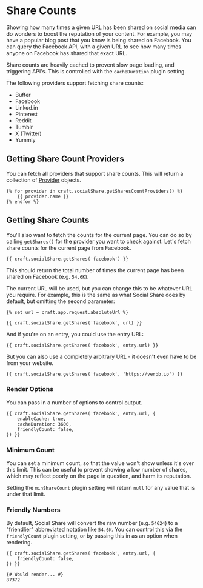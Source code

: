 # Share Counts
Showing how many times a given URL has been shared on social media can do wonders to boost the reputation of your content. For example, you may have a popular blog post that you know is being shared on Facebook. You can query the Facebook API, with a given URL to see how many times anyone on Facebook has shared that exact URL.

Share counts are heavily cached to prevent slow page loading, and triggering API's. This is controlled with the `cacheDuration` plugin setting.

The following providers support fetching share counts:

- Buffer
- Facebook
- Linked.in
- Pinterest
- Reddit
- Tumblr
- X (Twitter)
- Yummly

## Getting Share Count Providers
You can fetch all providers that support share counts. This will return a collection of [Provider](docs:developers/provider) objects.

```twig
{% for provider in craft.socialShare.getSharesCountProviders() %}
    {{ provider.name }}
{% endfor %}
```

## Getting Share Counts
You'll also want to fetch the counts for the current page. You can do so by calling `getShares()` for the provider you want to check against. Let's fetch share counts for the current page from Facebook.

```twig
{{ craft.socialShare.getShares('facebook') }}
```

This should return the total number of times the current page has been shared on Facebook (e.g. `54.6K`).

The current URL will be used, but you can change this to be whatever URL you require. For example, this is the same as what Social Share does by default, but omitting the second parameter:

```twig
{% set url = craft.app.request.absoluteUrl %}

{{ craft.socialShare.getShares('facebook', url) }}
```

And if you're on an entry, you could use the entry URL:

```twig
{{ craft.socialShare.getShares('facebook', entry.url) }}
```

But you can also use a completely arbitrary URL - it doesn't even have to be from your website.

```twig
{{ craft.socialShare.getShares('facebook', 'https://verbb.io') }}
```

### Render Options
You can pass in a number of options to control output.

```twig
{{ craft.socialShare.getShares('facebook', entry.url, {
    enableCache: true,
    cacheDuration: 3600,
    friendlyCount: false,
}) }}
```

### Minimum Count
You can set a minimum count, so that the value won't show unless it's over this limit. This can be useful to prevent showing a low number of shares, which may reflect poorly on the page in question, and harm its reputation.

Setting the `minShareCount` plugin setting will return `null` for any value that is under that limit.

### Friendly Numbers
By default, Social Share will convert the raw number (e.g. `54624`) to a "friendlier" abbreviated notation like `54.6K`. You can control this via the `friendlyCount` plugin setting, or by passing this in as an option when rendering.

```twig
{{ craft.socialShare.getShares('facebook', entry.url, {
    friendlyCount: false,
}) }}

{# Would render... #}
87372
```

